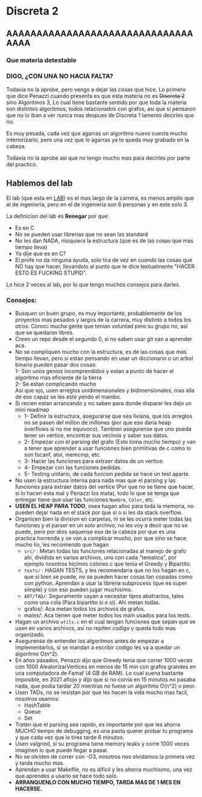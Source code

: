 # Discreta 2

## AAAAAAAAAAAAAAAAAAAAAAAAAAAAAAAAAAA

### Que materia detestable

### DIGO, ¿CON UNA NO HACIA FALTA?

Todavia no la aprobe, pero vengo a dejar las cosas que hice.
Lo primero que dice Penazzi cuando presenta es que esta materia no es <s>Discreta 2</s> sino Algoritmos 3, Lo cual tiene bastante sentido por que toda la materia son distintos algoritmos, todos relacionados con grafos, asi que si pensaron que no lo iban a ver nunca mas despues de Discreta 1 lamento decirles que no.

Es muy pesada, cada vez que agarras un algoritmo nuevo cuesta mucho interiorizarlo, pero una vez que lo agarras ya te queda muy grabado en la cabeza.

Todavia no la aprobe asi que no tengo mucho mas para decirles por parte del practico.

## Hablemos del lab

El lab (que esta en [LAB](./lab.txt)) es el mas largo de la carrera, es menos amplio que el de ingenieria, pero en el de ingenieria son 6 personas y en este solo 3.

La definicion del lab es **Renegar** por que:

- Es en C
- No se pueden usar librerias que no sean las standard
- No les dan NADA, nisiquiera la estructura (que es de las cosas que mas tiempo lleva)
- Ya dije que es en C?
- El profe no da ninguna ayuda, solo tira de vez en cuando las cosas que NO hay que hacer, llevandolo al punto que te dice textualmente "HACER ESTO ES FUCKING STUPID".

Lo hice 2 veces al lab, por lo que tengo muchos consejos para darles.

### Consejos:

- Busquen un buen grupo, es muy importante, probablemente de los proyectos mas pesados y largos de la carrera, muy distinto a todos los otros. Conocí mucha gente que tenian voluntad pero su grupo no, asi que se quedaron libres.
- Creen un repo desde el segundo 0, si no saben usar git van a aprender aca.
- No se compliquen mucho con la estructura, es de las cosas que mas tiempo llevan, pero si estan pensando en usar un diccionario o un arbol binario pueden pasar dos cosas:  
   1- Son unos genios incomprendidos y estan a punto de hacer el algoritmo mas eficiente de la tierra  
   2- Se estan complicando mucho  
  Asi que ojo, usen arreglos unidimensionales y bidimensionales, mas alla de eso capaz se les este yendo el mambo.
- Si recien estan arrancando y no saben para donde disparar les dejo un mini roadmap
  - 1- Definir la estructura, asegurarse que sea liviana, que los arreglos no se pasen del millon de millones (por que eso daria heap overflows si no me equivoco). Tambien asegurense que uno pueda tener un vertice, encontrar sus vecinos y saber sus datos.
  - 2- Empezar con el parsing del grafo (Esto toma mucho tiempo) y van a tener que aprender a usar funciones bien primitivas de c como lo son fscanf, atoi, memcmp, etc.
  - 3- Hacer las funciones para extraer datos de un vertice.
  - 4- Empezar con las funciones pedidas.
  - 5- Testing unitario, de cada funcion pedida se hace un test aparte.
- No usen la estructura interna para nada mas que el parsing y las funciones para extraer datos del vertice (Por que no se tiene que hacer, si lo hacen esta mal y Penazzi los mata), todo lo que se tenga que entregar tiene que usar las funciones `Nombre`, `Color`, etc.
- **USEN EL HEAP PARA TODO**, osea hagan alloc para toda la memoria, no pueden dejar nada en el stack por que si o si les da stack overflow.
- Organicen bien la division en carpetas, ni se les ocurra meter todas las funciones y el parser en un solo archivo, no les voy a decir que no se puede, pero por dios saquense eso de la cabeza por que es una practica horrenda y se van a complicar mucho, por que sino se hace mucho lio, les recomiendo que hagan
  - `src/` : Metan todas las funciones relacionadas al manejo de grafo ahi, dividida en varios archivos, uno con cada "tematica", por ejemplo nosotros hicimos coloreo.c que tenia el Greedy y Bipartito.
  - `tests/` : HAGAN TESTS, y les recomendaria que no los hagan en c, que si bien se puede, no se pueden hacer cosas tan copadas como con python. Aprendan a usar la libreria subprocess (que es super simple) y con eso pueden jugar muchisimo.
  - `ADT/TAD/`: Seguramente vayan a necesitar tipos abstractos, tales como una cola (Para bipartito si o si). Ahi metan todas.
  - grafos/: Aca metan todos los archivos de grafos.
  - mains/: Aca tienen que meter todos los main usados para los tests.
- Hagan un archivo `utils.c` en el cual tengan funciones que sepan que se usen en varios archivos, asi no repiten codigo y queda todo mas organizado.
- Asegurense de entender los algoritmos antes de empezar a implementarlos, si se mandan a escribir codigo les va a quedar un algoritmo O(n^2).
- En años pasados, Penazzi dijo que Greedy tenia que correr 1000 veces con 1000 AleatorizarVertices en menos de 15 min con grafos grandes en una computadora de Famaf (4 GB de RAM). Lo cual suena bastante imposible, en 2021 aflojo y dijo que si no corria en 15 minutos no pasaba nada, que podia tardar 20 mientras no fuese un algoritmo O(n^2) o peor.
- Usen TADs, no se resistan por que les hacen la vida mucho mas facil, nosotros usamos:
  - HashTable
  - Queue
  - Set
- Traten que el parsing sea rapido, es importante por que les ahorra MUCHO tiempo de debugging, es una pasta querer probar tu programa y que cada vez que lo tires tarde 6 minutos.
- Usen valgrind, si su programa tiene memory leaks y corre 1000 veces imaginen lo que puede llegar a pasar.
- No se olviden de correr con -O3, nosotros nos olvidamos la primera vez y tarda mucho mas.
- Aprendan a usar Makefile, no es dificil y les ahorra muchisimo, una vez que aprendes a usarlo se hace todo solo.
- **ARRANQUENLO CON MUCHO TIEMPO, TARDA MAS DE 1 MES EN HACERSE.**
